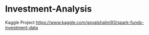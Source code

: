 # Investment-Analysis
Kaggle Project
https://www.kaggle.com/goyalshalini93/spark-funds-investment-data
